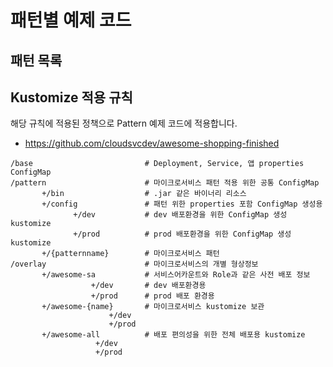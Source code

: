 # 패턴별 예제 코드 #

## 패턴 목록 ##

## Kustomize 적용 규칙 ##

해당 규칙에 적용된 정책으로 Pattern 예제 코드에 적용합니다.
* https://github.com/cloudsvcdev/awesome-shopping-finished


```
/base                         # Deployment, Service, 앱 properties ConfigMap
/pattern                      # 마이크로서비스 패턴 적용 위한 공통 ConfigMap
       +/bin                  # .jar 같은 바이너리 리소스
       +/config               # 패턴 위한 properties 포함 ConfigMap 생성용
              +/dev           # dev 배포환경을 위한 ConfigMap 생성 kustomize
              +/prod          # prod 배포환경을 위한 ConfigMap 생성 kustomize
       +/{patternname}        # 마이크로서비스 패턴
/overlay                      # 마이크로서비스의 개별 형상정보
       +/awesome-sa           # 서비스어카운트와 Role과 같은 사전 배포 정보
                  +/dev       # dev 배포환경용
                  +/prod      # prod 배포 환경용
       +/awesome-{name}       # 마이크로서비스 kustomize 보관
                      +/dev   
                      +/prod  
       +/awesome-all          # 배포 편의성을 위한 전체 배포용 kustomize
                   +/dev
                   +/prod
```
